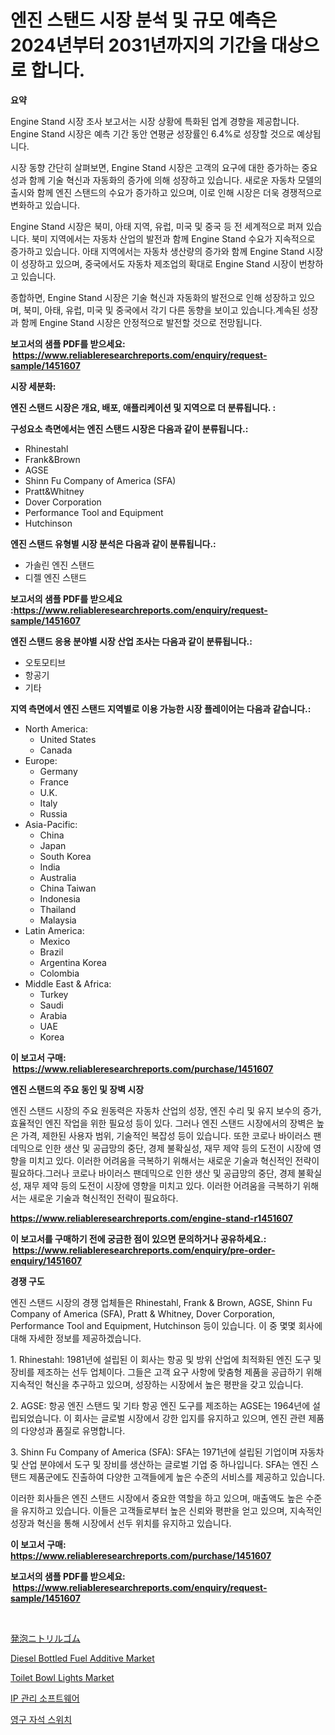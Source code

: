 <p><h1>엔진 스탠드 시장 분석 및 규모 예측은 2024년부터 2031년까지의 기간을 대상으로 합니다.</h1></p><p><strong>요약</strong></p>
<p><p>Engine Stand 시장 조사 보고서는 시장 상황에 특화된 업계 경향을 제공합니다. Engine Stand 시장은 예측 기간 동안 연평균 성장률인 6.4%로 성장할 것으로 예상됩니다.</p><p>시장 동향 간단히 살펴보면, Engine Stand 시장은 고객의 요구에 대한 증가하는 중요성과 함께 기술 혁신과 자동화의 증가에 의해 성장하고 있습니다. 새로운 자동차 모델의 출시와 함께 엔진 스탠드의 수요가 증가하고 있으며, 이로 인해 시장은 더욱 경쟁적으로 변화하고 있습니다.</p><p>Engine Stand 시장은 북미, 아태 지역, 유럽, 미국 및 중국 등 전 세계적으로 퍼져 있습니다. 북미 지역에서는 자동차 산업의 발전과 함께 Engine Stand 수요가 지속적으로 증가하고 있습니다. 아태 지역에서는 자동차 생산량의 증가와 함께 Engine Stand 시장이 성장하고 있으며, 중국에서도 자동차 제조업의 확대로 Engine Stand 시장이 번창하고 있습니다.</p><p>종합하면, Engine Stand 시장은 기술 혁신과 자동화의 발전으로 인해 성장하고 있으며, 북미, 아태, 유럽, 미국 및 중국에서 각기 다른 동향을 보이고 있습니다.계속된 성장과 함께 Engine Stand 시장은 안정적으로 발전할 것으로 전망됩니다.</p></p>
<p><strong>보고서의 샘플 PDF를 받으세요: &nbsp;<a href="https://www.reliableresearchreports.com/enquiry/request-sample/1451607">https://www.reliableresearchreports.com/enquiry/request-sample/1451607</a></strong></p>
<p><strong>시장 세분화:</strong></p>
<p><strong> 엔진 스탠드 시장은 개요, 배포, 애플리케이션 및 지역으로 더 분류됩니다. :</strong></p>
<p><strong>구성요소 측면에서는 엔진 스탠드 시장은 다음과 같이 분류됩니다.:</strong></p>
<p><ul><li>Rhinestahl</li><li>Frank&Brown</li><li>AGSE</li><li>Shinn Fu Company of America (SFA)</li><li>Pratt&Whitney</li><li>Dover Corporation</li><li>Performance Tool and Equipment</li><li>Hutchinson</li></ul></p>
<p><strong> 엔진 스탠드 유형별 시장 분석은 다음과 같이 분류됩니다.:</strong></p>
<p><ul><li>가솔린 엔진 스탠드</li><li>디젤 엔진 스탠드</li></ul></p>
<p><strong>보고서의 샘플 PDF를 받으세요 :<a href="https://www.reliableresearchreports.com/enquiry/request-sample/1451607">https://www.reliableresearchreports.com/enquiry/request-sample/1451607</a></strong></p>
<p><strong> 엔진 스탠드 응용 분야별 시장 산업 조사는 다음과 같이 분류됩니다.:</strong></p>
<p><ul><li>오토모티브</li><li>항공기</li><li>기타</li></ul></p>
<p><strong>지역 측면에서 엔진 스탠드 지역별로 이용 가능한 시장 플레이어는 다음과 같습니다.:</strong></p>
<p><ul>
    <li>
        North America:
        <ul>
            <li>United States</li>
            <li>Canada</li>
        </ul>
    </li>
    <li>
        Europe:
        <ul>
            <li>Germany</li>
            <li>France</li>
            <li>U.K.</li>
            <li>Italy</li>
            <li>Russia</li>
        </ul>
    </li>
    <li>
        Asia-Pacific:
        <ul>
            <li>China</li>
            <li>Japan</li>
            <li>South Korea</li>
            <li>India</li>
            <li>Australia</li>
            <li>China Taiwan</li>
            <li>Indonesia</li>
            <li>Thailand</li>
            <li>Malaysia</li>
        </ul>
    </li>
    <li>
        Latin America:
        <ul>
            <li>Mexico</li>
            <li>Brazil</li>
            <li>Argentina Korea</li>
            <li>Colombia</li>
        </ul>
    </li>
    <li>
        Middle East & Africa:
        <ul>
            <li>Turkey</li>
            <li>Saudi</li>
            <li>Arabia</li>
            <li>UAE</li>
            <li>Korea</li>
        </ul>
    </li>
    </ul></p>
<p><strong>이 보고서 구매: &nbsp;<a href="https://www.reliableresearchreports.com/purchase/1451607">https://www.reliableresearchreports.com/purchase/1451607</a></strong></p>
<p><strong>엔진 스탠드의 주요 동인 및 장벽 시장</strong></p>
<p><p>엔진 스탠드 시장의 주요 원동력은 자동차 산업의 성장, 엔진 수리 및 유지 보수의 증가, 효율적인 엔진 작업을 위한 필요성 등이 있다. 그러나 엔진 스탠드 시장에서의 장벽은 높은 가격, 제한된 사용자 범위, 기술적인 복잡성 등이 있습니다. 또한 코로나 바이러스 팬데믹으로 인한 생산 및 공급망의 중단, 경제 불확실성, 재무 제약 등의 도전이 시장에 영향을 미치고 있다. 이러한 어려움을 극복하기 위해서는 새로운 기술과 혁신적인 전략이 필요하다.그러나 코로나 바이러스 팬데믹으로 인한 생산 및 공급망의 중단, 경제 불확실성, 재무 제약 등의 도전이 시장에 영향을 미치고 있다. 이러한 어려움을 극복하기 위해서는 새로운 기술과 혁신적인 전략이 필요하다.</p></p>
<p><strong><a href="https://www.reliableresearchreports.com/engine-stand-r1451607">https://www.reliableresearchreports.com/engine-stand-r1451607</a></strong></p>
<p><strong>이 보고서를 구매하기 전에 궁금한 점이 있으면 문의하거나 공유하세요.: &nbsp;<a href="https://www.reliableresearchreports.com/enquiry/pre-order-enquiry/1451607">https://www.reliableresearchreports.com/enquiry/pre-order-enquiry/1451607</a></strong></p>
<p><strong>경쟁 구도</strong></p>
<p><p>엔진 스탠드 시장의 경쟁 업체들은 Rhinestahl, Frank & Brown, AGSE, Shinn Fu Company of America (SFA), Pratt & Whitney, Dover Corporation, Performance Tool and Equipment, Hutchinson 등이 있습니다. 이 중 몇몇 회사에 대해 자세한 정보를 제공하겠습니다.</p><p>1. Rhinestahl: 1981년에 설립된 이 회사는 항공 및 방위 산업에 최적화된 엔진 도구 및 장비를 제조하는 선두 업체이다. 그들은 고객 요구 사항에 맞춤형 제품을 공급하기 위해 지속적인 혁신을 추구하고 있으며, 성장하는 시장에서 높은 평판을 갖고 있습니다.</p><p>2. AGSE: 항공 엔진 스탠드 및 기타 항공 엔진 도구를 제조하는 AGSE는 1964년에 설립되었습니다. 이 회사는 글로벌 시장에서 강한 입지를 유지하고 있으며, 엔진 관련 제품의 다양성과 품질로 유명합니다.</p><p>3. Shinn Fu Company of America (SFA): SFA는 1971년에 설립된 기업이며 자동차 및 산업 분야에서 도구 및 장비를 생산하는 글로벌 기업 중 하나입니다. SFA는 엔진 스탠드 제품군에도 진출하여 다양한 고객들에게 높은 수준의 서비스를 제공하고 있습니다.</p><p>이러한 회사들은 엔진 스탠드 시장에서 중요한 역할을 하고 있으며, 매출액도 높은 수준을 유지하고 있습니다. 이들은 고객들로부터 높은 신뢰와 평판을 얻고 있으며, 지속적인 성장과 혁신을 통해 시장에서 선두 위치를 유지하고 있습니다.</p></p>
<p><strong>이 보고서 구매: &nbsp; <a href="https://www.reliableresearchreports.com/purchase/1451607">https://www.reliableresearchreports.com/purchase/1451607</a></strong></p>
<p><strong>보고서의 샘플 PDF를 받으세요: &nbsp;<a href="https://www.reliableresearchreports.com/enquiry/request-sample/1451607">https://www.reliableresearchreports.com/enquiry/request-sample/1451607</a></strong><strong></strong></p>
<p>&nbsp;</p>
<p><p><a href="https://github.com/laurenreichert/Market-Research-Report-List-1/blob/main/868793322856.md">発泡ニトリルゴム</a></p><p><a href="https://www.linkedin.com/pulse/diesel-bottled-fuel-additive-market-size-focuses-dynamics-in-depth-yacff?trackingId=aw9VCKqfWXBHMFxhBPF0JQ%3D%3D">Diesel Bottled Fuel Additive Market</a></p><p><a href="https://gratis-rainforest-2ca.notion.site/Toilet-Bowl-Lights-Market-Research-Report-Its-History-and-Forecast-2024-to-2031-6f839b9bb35948aab581e5956836de0c">Toilet Bowl Lights Market</a></p><p><a href="https://medium.com/@guyeichert86/ip-%EA%B4%80%EB%A6%AC-%EC%86%8C%ED%94%84%ED%8A%B8%EC%9B%A8%EC%96%B4-%EC%8B%9C%EC%9E%A5-%EB%B3%B4%EA%B3%A0%EC%84%9C%EB%8A%94-%EC%9D%B4-%EC%8B%9C%EC%9E%A5%EC%9D%98-%EC%B5%9C%EC%8B%A0-%ED%8A%B8%EB%A0%8C%EB%93%9C%EC%99%80-%EC%84%B1%EC%9E%A5-%EA%B8%B0%ED%9A%8C%EB%A5%BC-%EB%B3%B4%EC%97%AC%EC%A4%8D%EB%8B%88%EB%8B%A4-b4f320627c49">IP 관리 소프트웨어</a></p><p><a href="https://medium.com/@porterhntz2023/%EC%98%81%EA%B5%AC-%EC%9E%90%EC%84%9D-%EC%8A%A4%EC%9C%84%EC%B9%98-%EC%8B%9C%EC%9E%A5%EC%9D%98-%ED%8A%B8%EB%A0%8C%EB%93%9C-%EB%B0%8F-%EC%8B%9C%EC%9E%A5-%EB%B6%84%EC%84%9D%EC%9D%80-2024-2031%EB%85%84%EA%B9%8C%EC%A7%80-%EC%98%88%EC%B8%A1%EB%90%98%EC%97%88%EC%8A%B5%EB%8B%88%EB%8B%A4-3b448bcef11b">영구 자석 스위치</a></p></p>